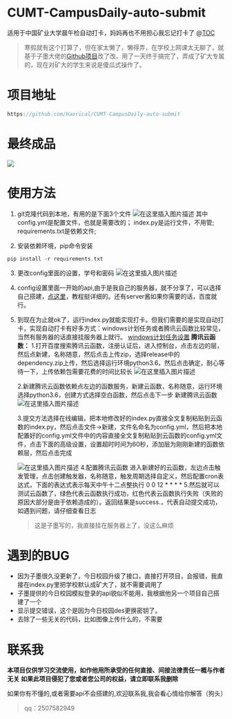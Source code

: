 # CUMT-CampusDaily-auto-submit
适用于中国矿业大学晨午检自动打卡，妈妈再也不用担心我忘记打卡了
@[TOC](CUMT今日校园晨午检自动打卡)

>寒假就有这个打算了，但在家太懒了，懒得弄，在学校上网课太无聊了，就基于子墨大佬的[Github项目](https://github.com/ZimoLoveShuang/auto-submit)改了改，用了一天终于搞完了，弄成了矿大专属的，现在对矿大的学生来说是傻瓜式操作了。

# 项目地址
```c
https://github.com/Haorical/CUMT-CampusDaily-auto-submit
```

# 最终成品
![](https://img-blog.csdnimg.cn/20210310174220497.png?x-oss-process=image/watermark,type_ZmFuZ3poZW5naGVpdGk,shadow_10,text_aHR0cHM6Ly9ibG9nLmNzZG4ubmV0L20wXzUwMDM4MjEx,size_16,color_FFFFFF,t_70)


# 使用方法
1.  git克隆代码到本地，有用的是下面3个文件
![在这里插入图片描述](https://img-blog.csdnimg.cn/20210310174431200.png)
其中config.yml是配置文件，也就是需要改的；
index.py是运行文件，不用管;
requirements.txt是依赖文件;

2. 安装依赖环境，pip命令安装
```c
pip install -r requirements.txt
```
3. 更改config里面的设置，学号和密码
![在这里插入图片描述](https://img-blog.csdnimg.cn/2021031017573045.png)
4. config设置里面一开始的api,由于是我自己的服务器，就不分享了，可以选择自己搭建，[点这里](https://blog.zimo.wiki/posts/6c809f81/)，教程挺详细的。还有server酱如果你需要的话，百度就行。
5. 到现在为止就ok了，运行index.py就能实现打卡。但我们需要的是实现自动打卡，实现自动打卡有好多方式：windows计划任务或者腾讯云函数比较常见，当然有服务器的话直接挂服务器上就行。
[windows计划任务设置](https://jingyan.baidu.com/article/154b463130041128ca8f41c7.html)
**腾讯云函数：**
1.打开百度搜索腾讯云函数，注册认证后，进入控制台，点击左边的层，然后点新建，名称随意，然后点击上传zip，选择release中的dependency.zip上传，然后选择运行环境python3.6，然后点击确定，耐心等待一下，上传依赖包需要花费的时间比较长 
![在这里插入图片描述](https://img-blog.csdnimg.cn/20210310181911184.png?x-oss-process=image/watermark,type_ZmFuZ3poZW5naGVpdGk,shadow_10,text_aHR0cHM6Ly9ibG9nLmNzZG4ubmV0L20wXzUwMDM4MjEx,size_16,color_FFFFFF,t_70)

	2.新建腾讯云函数依赖点左边的函数服务，新建云函数，名称随意，运行环境选择python3.6，创建方式选择空白函数，然后点击下一步 新建腾讯云函数
![在这里插入图片描述](https://img-blog.csdnimg.cn/20210310182002675.png?x-oss-process=image/watermark,type_ZmFuZ3poZW5naGVpdGk,shadow_10,text_aHR0cHM6Ly9ibG9nLmNzZG4ubmV0L20wXzUwMDM4MjEx,size_16,color_FFFFFF,t_70)

	3.提交方法选择在线编辑，把本地修改好的index.py直接全文复制粘贴到云函数的index.py，然后点击文件->新建，文件名命名为config.yml，然后把本地配置好的config.yml文件中的内容直接全文复制粘贴到云函数的config.yml文件，点击下面的高级设置，设置超时时间为60秒，添加层为刚刚新建的函数依赖层，然后点击完成

	![在这里插入图片描述](https://img-blog.csdnimg.cn/20210310182013762.png?x-oss-process=image/watermark,type_ZmFuZ3poZW5naGVpdGk,shadow_10,text_aHR0cHM6Ly9ibG9nLmNzZG4ubmV0L20wXzUwMDM4MjEx,size_16,color_FFFFFF,t_70)
	4.配置腾讯云函数
	进入新建好的云函数，左边点击触发管理，点击创建触发器，名称随意，触发周期选择自定义，然后配置cron表达式，下面的表达式表示每天中午十二点整执行
0 0 12 * * * *
	5.然后就可以测试云函数了，绿色代表云函数执行成功，红色代表云函数执行失败（失败的原因大部分是由于依赖造成的）。返回结果是success.，代表自动提交成功，如遇到问题，请仔细查看日志
	>这是子墨写的，我直接挂在服务器上了，没这么麻烦

# 遇到的BUG

 - 因为子墨很久没更新了，今日校园升级了接口，直接打开项目，会报错，我直接在index.py里把学校默认成矿大了，就不需要调用了
 - 子墨提供的今日校园模拟登录的api貌似不能用，我根据他另一个项目自己搭建了一个
 - 显示提交错误，这个是因为今日校园des更换密钥了。
 - 去除了一些无关的代码，比如图像上传什么的，不需要

# 联系我
**本项目仅供学习交流使用，如作他用所承受的任何直接、间接法律责任一概与作者无关**
**如果此项目侵犯了您或者您公司的权益，请立即联系我删除**

如果你有不懂的,或者需要api不会搭建的,欢迎联系我,我会看心情给你解答（狗头）
>qq：2507582949
